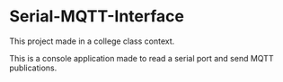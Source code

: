 # Serial-MQTT-Interface
This project made in a college class context.

This is a console application made to read a serial port and send MQTT publications.